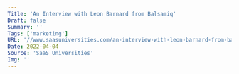 ```yaml
---
Title: 'An Interview with Leon Barnard from Balsamiq'
Draft: false
Summary: ''
Tags: ['marketing']
URL: '//www.saasuniversities.com/an-interview-with-leon-barnard-from-balsamiq/'
Date: 2022-04-04
Source: 'SaaS Universities'
Img: ''
---
```


